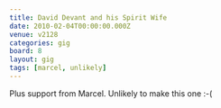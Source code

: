 ```yaml
---
title: David Devant and his Spirit Wife
date: 2010-02-04T00:00:00.000Z
venue: v2128
categories: gig
board: 8
layout: gig
tags: [marcel, unlikely]
---
```

Plus support from Marcel. Unlikely to make this one :-(